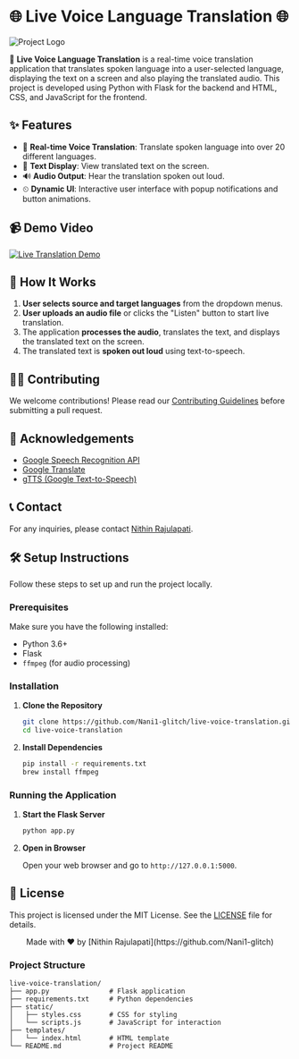 # 🌐 Live Voice Language Translation 🌐

![Project Logo](https://www.addevice.io/storage/ckeditor/uploads/images/637ba6f15f60e_how.to.create.a.voice.translation.app.1920.1080.1.png)

🚀 **Live Voice Language Translation** is a real-time voice translation application that translates spoken language into a user-selected language, displaying the text on a screen and also playing the translated audio. This project is developed using Python with Flask for the backend and HTML, CSS, and JavaScript for the frontend.

## ✨ Features

- 🎤 **Real-time Voice Translation**: Translate spoken language into over 20 different languages.
- 📄 **Text Display**: View translated text on the screen.
- 🔊 **Audio Output**: Hear the translation spoken out loud.
- ⏲ **Dynamic UI**: Interactive user interface with popup notifications and button animations.

## 📹 Demo Video

[![Live Translation Demo](https://img.youtube.com/vi/wqHIiMX3V-U/maxresdefault.jpg)](https://www.youtube.com/watch?v=wqHIiMX3V-U)


## 📖 How It Works

1. **User selects source and target languages** from the dropdown menus.
2. **User uploads an audio file** or clicks the "Listen" button to start live translation.
3. The application **processes the audio**, translates the text, and displays the translated text on the screen.
4. The translated text is **spoken out loud** using text-to-speech.

## 🧑‍💻 Contributing

We welcome contributions! Please read our [Contributing Guidelines](CONTRIBUTING.md) before submitting a pull request.


## 🌟 Acknowledgements

- [Google Speech Recognition API](https://cloud.google.com/speech-to-text)
- [Google Translate](https://translate.google.com/)
- [gTTS (Google Text-to-Speech)](https://pypi.org/project/gTTS/)

## 📞 Contact

For any inquiries, please contact [Nithin Rajulapati](mailto:nithinrajulapati9999@gmail.com).

## 🛠️ Setup Instructions

Follow these steps to set up and run the project locally.

### Prerequisites

Make sure you have the following installed:

- Python 3.6+
- Flask
- `ffmpeg` (for audio processing)

### Installation

1. **Clone the Repository**

    ```bash
    git clone https://github.com/Nani1-glitch/live-voice-translation.git
    cd live-voice-translation
    ```

2. **Install Dependencies**

    ```bash
    pip install -r requirements.txt
    brew install ffmpeg
    ```

### Running the Application

1. **Start the Flask Server**

    ```bash
    python app.py
    ```

2. **Open in Browser**

    Open your web browser and go to `http://127.0.0.1:5000`.

## 📄 License

This project is licensed under the MIT License. See the [LICENSE](LICENSE) file for details.

<div align="center">
    Made with ❤️ by [Nithin Rajulapati](https://github.com/Nani1-glitch)
</div>


### Project Structure

```plaintext
live-voice-translation/
├── app.py               # Flask application
├── requirements.txt     # Python dependencies
├── static/
│   ├── styles.css       # CSS for styling
│   └── scripts.js       # JavaScript for interaction
├── templates/
│   └── index.html       # HTML template
└── README.md            # Project README

